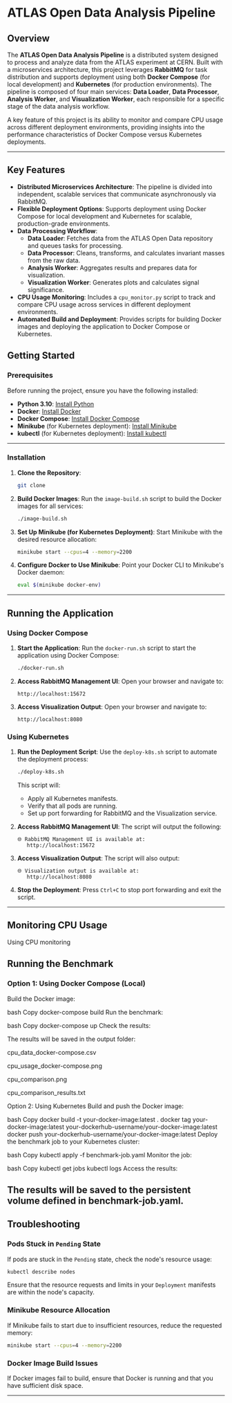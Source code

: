 
# ATLAS Open Data Analysis Pipeline

## Overview
The **ATLAS Open Data Analysis Pipeline** is a distributed system designed to process and analyze data from the ATLAS experiment at CERN. Built with a microservices architecture, this project leverages **RabbitMQ** for task distribution and supports deployment using both **Docker Compose** (for local development) and **Kubernetes** (for production environments). The pipeline is composed of four main services: **Data Loader**, **Data Processor**, **Analysis Worker**, and **Visualization Worker**, each responsible for a specific stage of the data analysis workflow.

A key feature of this project is its ability to monitor and compare CPU usage across different deployment environments, providing insights into the performance characteristics of Docker Compose versus Kubernetes deployments.

---

## Key Features
- **Distributed Microservices Architecture**: The pipeline is divided into independent, scalable services that communicate asynchronously via RabbitMQ.
- **Flexible Deployment Options**: Supports deployment using Docker Compose for local development and Kubernetes for scalable, production-grade environments.
- **Data Processing Workflow**:
  - **Data Loader**: Fetches data from the ATLAS Open Data repository and queues tasks for processing.
  - **Data Processor**: Cleans, transforms, and calculates invariant masses from the raw data.
  - **Analysis Worker**: Aggregates results and prepares data for visualization.
  - **Visualization Worker**: Generates plots and calculates signal significance.
- **CPU Usage Monitoring**: Includes a `cpu_monitor.py` script to track and compare CPU usage across services in different deployment environments.
- **Automated Build and Deployment**: Provides scripts for building Docker images and deploying the application to Docker Compose or Kubernetes.


## Getting Started

### Prerequisites
Before running the project, ensure you have the following installed:
- **Python 3.10**: [Install Python](https://www.python.org/downloads/)
- **Docker**: [Install Docker](https://docs.docker.com/get-docker/)
- **Docker Compose**: [Install Docker Compose](https://docs.docker.com/compose/install/)
- **Minikube** (for Kubernetes deployment): [Install Minikube](https://minikube.sigs.k8s.io/docs/start/)
- **kubectl** (for Kubernetes deployment): [Install kubectl](https://kubernetes.io/docs/tasks/tools/install-kubectl/)

---

### Installation
1. **Clone the Repository**:
   ```bash
   git clone 
   ```

2. **Build Docker Images**:
   Run the `image-build.sh` script to build the Docker images for all services:
   ```bash
   ./image-build.sh
   ```

3. **Set Up Minikube (for Kubernetes Deployment)**:
   Start Minikube with the desired resource allocation:
   ```bash
   minikube start --cpus=4 --memory=2200
   ```

4. **Configure Docker to Use Minikube**:
   Point your Docker CLI to Minikube's Docker daemon:
   ```bash
   eval $(minikube docker-env)
   ```

---

## Running the Application

### Using Docker Compose
1. **Start the Application**:
   Run the `docker-run.sh` script to start the application using Docker Compose:
   ```bash
   ./docker-run.sh
   ```

2. **Access RabbitMQ Management UI**:
   Open your browser and navigate to:
   ```
   http://localhost:15672

3. **Access Visualization Output**:
   Open your browser and navigate to:
   ```
   http://localhost:8080
   ```

### Using Kubernetes
1. **Run the Deployment Script**:
   Use the `deploy-k8s.sh` script to automate the deployment process:
   ```bash
   ./deploy-k8s.sh
   ```

   This script will:
   - Apply all Kubernetes manifests.
   - Verify that all pods are running.
   - Set up port forwarding for RabbitMQ and the Visualization service.

2. **Access RabbitMQ Management UI**:
   The script will output the following:
   ```
   🌐 RabbitMQ Management UI is available at:
      http://localhost:15672
   ```

3. **Access Visualization Output**:
   The script will also output:
   ```
   🌐 Visualization output is available at:
      http://localhost:8080
   ```

4. **Stop the Deployment**:
   Press `Ctrl+C` to stop port forwarding and exit the script.

---

## Monitoring CPU Usage

Using CPU monitoring

## Running the Benchmark

### Option 1: Using Docker Compose (Local)
Build the Docker image:

bash
Copy
docker-compose build
Run the benchmark:

bash
Copy
docker-compose up
Check the results:

The results will be saved in the output folder:

cpu_data_docker-compose.csv

cpu_usage_docker-compose.png

cpu_comparison.png

cpu_comparison_results.txt

Option 2: Using Kubernetes
Build and push the Docker image:

bash
Copy
docker build -t your-docker-image:latest .
docker tag your-docker-image:latest your-dockerhub-username/your-docker-image:latest
docker push your-dockerhub-username/your-docker-image:latest
Deploy the benchmark job to your Kubernetes cluster:

bash
Copy
kubectl apply -f benchmark-job.yaml
Monitor the job:

bash
Copy
kubectl get jobs
kubectl logs <pod-name>
Access the results:

The results will be saved to the persistent volume defined in benchmark-job.yaml.
------

## Troubleshooting

### Pods Stuck in `Pending` State
If pods are stuck in the `Pending` state, check the node's resource usage:
```bash
kubectl describe nodes
```
Ensure that the resource requests and limits in your `Deployment` manifests are within the node's capacity.

### Minikube Resource Allocation
If Minikube fails to start due to insufficient resources, reduce the requested memory:
```bash
minikube start --cpus=4 --memory=2200
```

### Docker Image Build Issues
If Docker images fail to build, ensure that Docker is running and that you have sufficient disk space.

---


